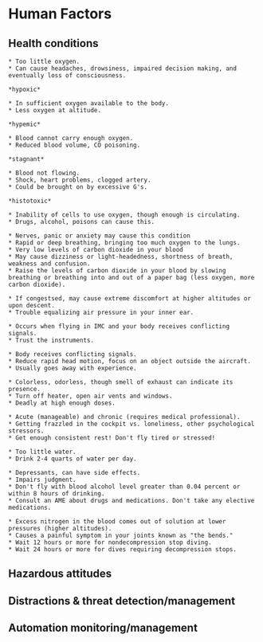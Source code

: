 # Human Factors

## Health conditions

```{dropdown} hypoxia
* Too little oxygen.
* Can cause headaches, drowsiness, impaired decision making, and eventually loss of consciousness.

*hypoxic*

* In sufficient oxygen available to the body.
* Less oxygen at altitude.

*hypemic*

* Blood cannot carry enough oxygen.
* Reduced blood volume, CO poisoning.

*stagnant*

* Blood not flowing.
* Shock, heart problems, clogged artery.
* Could be brought on by excessive G's.

*histotoxic*

* Inability of cells to use oxygen, though enough is circulating.
* Drugs, alcohol, poisons can cause this.
```

```{dropdown} hyperventilation
* Nerves, panic or anxiety may cause this condition
* Rapid or deep breathing, bringing too much oxygen to the lungs. 
* Very low levels of carbon dioxide in your blood 
* May cause dizziness or light-headedness, shortness of breath, weakness and confusion. 
* Raise the levels of carbon dioxide in your blood by slowing breathing or breathing into and out of a paper bag (less oxygen, more carbon dioxide).
```

```{dropdown} middle ear & sinus problems
* If congestsed, may cause extreme discomfort at higher altitudes or upon descent.
* Trouble equalizing air pressure in your inner ear.
```

```{dropdown} spatial disorientation
* Occurs when flying in IMC and your body receives conflicting signals.
* Trust the instruments.
```

```{dropdown} motion sickness
* Body receives conflicting signals.
* Reduce rapid head motion, focus on an object outside the aircraft.
* Usually goes away with experience.
```

```{dropdown} CO poisoning
* Colorless, odorless, though smell of exhaust can indicate its presence.
* Turn off heater, open air vents and windows.
* Deadly at high enough doses.
```

```{dropdown} stress & fatigue
* Acute (manageable) and chronic (requires medical professional).
* Getting frazzled in the cockpit vs. loneliness, other psychological stressors.
* Get enough consistent rest! Don't fly tired or stressed!
```

```{dropdown} dehydration
* Too little water.
* Drink 2-4 quarts of water per day.
```

```{dropdown} alcohol and drugs
* Depressants, can have side effects.
* Impairs judgment.
* Don't fly with blood alcohol level greater than 0.04 percent or within 8 hours of drinking.
* Consult an AME about drugs and medications. Don't take any elective medications.
```

```{dropdown} decompression sickness/scuba diving
* Excess nitrogen in the blood comes out of solution at lower pressures (higher altitudes).
* Causes a painful symptom in your joints known as "the bends."
* Wait 12 hours or more for nondecompression stop diving.
* Wait 24 hours or more for dives requiring decompression stops.
```

## Hazardous attitudes

## Distractions & threat detection/management

## Automation monitoring/management
